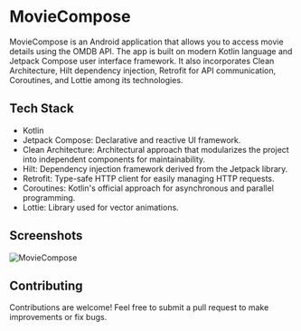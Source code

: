 # MovieCompose

MovieCompose is an Android application that allows you to access movie details using the OMDB API. The app is built on modern Kotlin language and Jetpack Compose user interface framework. It also incorporates Clean Architecture, Hilt dependency injection, Retrofit for API communication, Coroutines, and Lottie among its technologies.

## Tech Stack

- Kotlin
- Jetpack Compose: Declarative and reactive UI framework.
- Clean Architecture: Architectural approach that modularizes the project into independent components for maintainability.
- Hilt: Dependency injection framework derived from the Jetpack library.
- Retrofit: Type-safe HTTP client for easily managing HTTP requests.
- Coroutines: Kotlin's official approach for asynchronous and parallel programming.
- Lottie: Library used for vector animations.


## Screenshots

![MovieCompose](https://github.com/yamanf/MovieAppCompose/blob/main/moviecompose.gif)


## Contributing

Contributions are welcome! Feel free to submit a pull request to make improvements or fix bugs.
